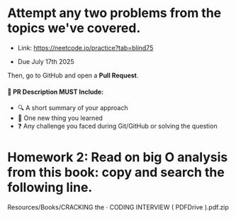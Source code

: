 # Attempt any two problems from the topics we've covered.
- Link: https://neetcode.io/practice?tab=blind75

- Due July 17th 2025

Then, go to GitHub and open a **Pull Request**.

#### 💬 PR Description MUST Include:
- 🔍 A short summary of your approach  
- 🧠 One new thing you learned  
- ❓ Any challenge you faced during Git/GitHub or solving the question

# Homework 2: Read on big O analysis from this book: copy and search the following line.
Resources/Books/CRACKING the · CODING INTERVIEW ( PDFDrive ).pdf.zip 